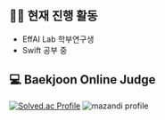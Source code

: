 ## 🏃‍♂️ 현재 진행 활동
- EffAI Lab 학부연구생
- Swift 공부 중

## 💻 Baekjoon Online Judge
<!-- 여기에 자신의 백준 온라인 저지 티어를 삽입하세요. -->
[![Solved.ac Profile](http://mazassumnida.wtf/api/v2/generate_badge?boj=wodeyuzhou)](https://solved.ac/wodeyuzhou/) 
![mazandi profile](http://mazandi.herokuapp.com/api?handle=wodeyuzhou&theme=dark)

